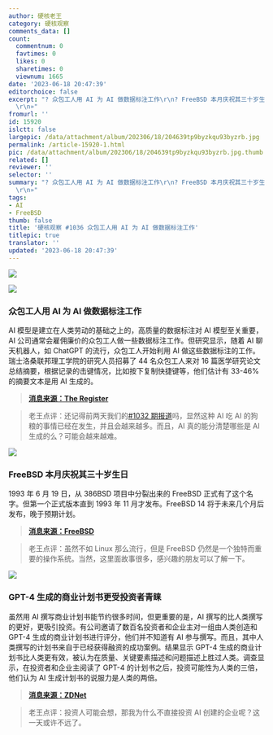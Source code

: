 ```yaml
---
author: 硬核老王
category: 硬核观察
comments_data: []
count:
  commentnum: 0
  favtimes: 0
  likes: 0
  sharetimes: 0
  viewnum: 1665
date: '2023-06-18 20:47:39'
editorchoice: false
excerpt: "? 众包工人用 AI 为 AI 做数据标注工作\r\n? FreeBSD 本月庆祝其三十岁生日\r\n? GPT-4 生成的商业计划书更受投资者青睐\r\n»
  \r\n»"
fromurl: ''
id: 15920
islctt: false
largepic: /data/attachment/album/202306/18/204639tp9byzkqu93byzrb.jpg
permalink: /article-15920-1.html
pic: /data/attachment/album/202306/18/204639tp9byzkqu93byzrb.jpg.thumb.jpg
related: []
reviewer: ''
selector: ''
summary: "? 众包工人用 AI 为 AI 做数据标注工作\r\n? FreeBSD 本月庆祝其三十岁生日\r\n? GPT-4 生成的商业计划书更受投资者青睐\r\n»
  \r\n»"
tags:
- AI
- FreeBSD
thumb: false
title: '硬核观察 #1036 众包工人用 AI 为 AI 做数据标注工作'
titlepic: true
translator: ''
updated: '2023-06-18 20:47:39'
---
```


![](/data/attachment/album/202306/18/204639tp9byzkqu93byzrb.jpg)


![](/data/attachment/album/202306/18/204655r9crd9g9fzgddrxr.jpg)


### 众包工人用 AI 为 AI 做数据标注工作


AI 模型是建立在人类劳动的基础之上的，高质量的数据标注对 AI 模型至关重要，AI 公司通常会雇佣廉价的众包工人做一些数据标注工作。但研究显示，随着 AI 聊天机器人，如 ChatGPT 的流行，众包工人开始利用 AI 做这些数据标注的工作。瑞士洛桑联邦理工学院的研究人员招募了 44 名众包工人来对 16 篇医学研究论文总结摘要，根据记录的击键情况，比如按下复制快捷键等，他们估计有 33-46% 的摘要文本是用 AI 生成的。



> 
> **[消息来源：The Register](https://www.theregister.com/2023/06/16/crowd_workers_bots_ai_training/)**
> 
> 
> 



> 
> 老王点评：还记得前两天我们的[#1032 期报道](/article-15906-1.html)吗，显然这种 AI 吃 AI 的狗粮的事情已经在发生，并且会越来越多。而且，AI 真的能分清楚哪些是 AI 生成的么？可能会越来越难。
> 
> 
> 


![](/data/attachment/album/202306/18/204707cmua25ia8287ppw5.jpg)


### FreeBSD 本月庆祝其三十岁生日


1993 年 6 月 19 日，从 386BSD 项目中分裂出来的 FreeBSD 正式有了这个名字。但第一个正式版本直到 1993 年 11 月才发布。FreeBSD 14 将于未来几个月后发布，晚于预期计划。



> 
> **[消息来源：FreeBSD](https://freebsdfoundation.org/news-and-events/newsletter/12518/)**
> 
> 
> 



> 
> 老王点评：虽然不如 Linux 那么流行，但是 FreeBSD 仍然是一个独特而重要的操作系统。当然，这里面故事很多，感兴趣的朋友可以了解一下。
> 
> 
> 


![](/data/attachment/album/202306/18/204725q6zpwyeapewlmvl6.jpg)


### GPT-4 生成的商业计划书更受投资者青睐


虽然用 AI 撰写商业计划书能节约很多时间，但更重要的是，AI 撰写的比人类撰写的更好，更吸引投资。有公司邀请了数百名投资者和企业主对一组由人类创造和 GPT-4 生成的商业计划书进行评分，他们并不知道有 AI 参与撰写。而且，其中人类撰写的计划书来自于已经获得融资的成功案例。结果显示 GPT-4 生成的商业计划书比人类更有效，被认为在质量、关键要素描述和问题描述上胜过人类。调查显示，在投资者和企业主阅读了 GPT-4 的计划书之后，投资可能性为人类的三倍，他们认为 AI 生成计划书的说服力是人类的两倍。



> 
> **[消息来源：ZDNet](https://www.zdnet.com/article/gpt-4-generated-pitches-are-3x-more-likely-to-secure-funding-than-human-ones/)**
> 
> 
> 



> 
> 老王点评：投资人可能会想，那我为什么不直接投资 AI 创建的企业呢？这一天或许不远了。
> 
> 
>